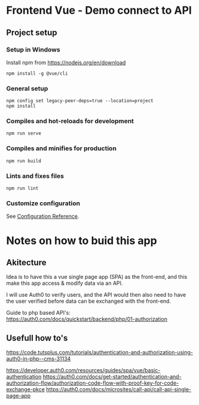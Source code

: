 # Frontend Vue - Demo connect to API

## Project setup
### Setup in Windows 
Install npm from https://nodejs.org/en/download

```
npm install -g @vue/cli
```

### General setup
```
npm config set legacy-peer-deps=true --location=project
npm install 
```

### Compiles and hot-reloads for development
```
npm run serve
```

### Compiles and minifies for production
```
npm run build
```

### Lints and fixes files
```
npm run lint
```

### Customize configuration
See [Configuration Reference](https://cli.vuejs.org/config/).


# Notes on how to buid this app

## Akitecture 

Idea is to have this a vue single page app (SPA) as the front-end, and this make this app access & modify data via an API. 

I will use Auth0 to verify users, and the API would then also need to have the user verified before data can be exchanged with the front-end. 

Guide to php based API's: https://auth0.com/docs/quickstart/backend/php/01-authorization

## Usefull how to's

https://code.tutsplus.com/tutorials/authentication-and-authorization-using-auth0-in-php--cms-31134

https://developer.auth0.com/resources/guides/spa/vue/basic-authentication
https://auth0.com/docs/get-started/authentication-and-authorization-flow/authorization-code-flow-with-proof-key-for-code-exchange-pkce
https://auth0.com/docs/microsites/call-api/call-api-single-page-app

